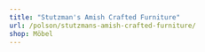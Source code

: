```yaml
---
title: "Stutzman's Amish Crafted Furniture"
url: /polson/stutzmans-amish-crafted-furniture/
shop: Möbel
---
```

